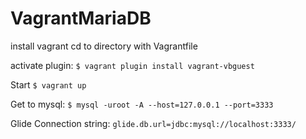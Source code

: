 # VagrantMariaDB
install vagrant
cd to directory with Vagrantfile

activate plugin:
`$ vagrant plugin install vagrant-vbguest`

Start
`$ vagrant up`

Get to mysql:
`$ mysql -uroot -A --host=127.0.0.1 --port=3333`

Glide Connection string:
`glide.db.url=jdbc:mysql://localhost:3333/`
